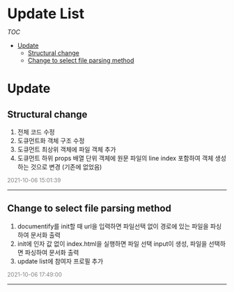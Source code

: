 <div style="font-size: 2rem; font-weight: 700;">Update List</div>

*TOC*

- [Update](#update)
  - [Structural change](#structural-change)
  - [Change to select file parsing method](#change-to-select-file-parsing-method)

# Update

## Structural change

1. 전체 코드 수정
2. 도큐먼트화 객체 구조 수정
3. 도큐먼트 최상위 객체에 파일 객체 추가
4. 도큐먼트 하위 props 배열 단위 객체에 원문 파일의 line index 포함하여 객체 생성하는 것으로 변경 (기존에 없었음)

<span style="color: gray; font-size: .8rem">2021-10-06 15:01:39</span>

-----

## Change to select file parsing method

1. documentify를 init할 때 url을 입력하면 파일선택 없이 경로에 있는 파일을 파싱하여 문서화 출력
2. init에 인자 값 없이 index.html을 실행하면 파일 선택 input이 생성, 파일을 선택하면 파싱하여 문서화 출력
3. update list에 참여자 프로필 추가

<span style="color: gray; font-size: .8rem">2021-10-06 17:49:00</span>

-----